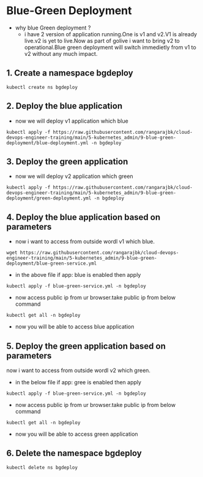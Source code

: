 # Blue-Green Deployment

- why blue Green deployment ?
  - i have 2 version of application running.One is v1 and v2.V1 is already live.v2 is yet to live.Now as part of golive i want to bring v2 to operational.Blue green deployment will switch immedietly from v1 to v2 without any much impact.

## 1. Create a namespace bgdeploy
```
kubectl create ns bgdeploy
```

## 2. Deploy the blue application

- now we will deploy v1 application which blue
```
kubectl apply -f https://raw.githubusercontent.com/rangarajbk/cloud-devops-engineer-training/main/5-kubernetes_admin/9-blue-green-deployment/blue-deployment.yml -n bgdeploy
```

## 3. Deploy the green  application
- now we will deploy v2 application which green
```
kubectl apply -f https://raw.githubusercontent.com/rangarajbk/cloud-devops-engineer-training/main/5-kubernetes_admin/9-blue-green-deployment/green-deployment.yml -n bgdeploy

```

## 4. Deploy the blue application based on parameters 

- now i want to access from outside wordl v1 which blue.
```
wget https://raw.githubusercontent.com/rangarajbk/cloud-devops-engineer-training/main/5-kubernetes_admin/9-blue-green-deployment/blue-green-service.yml

```
- in the above file if app: blue is enabled then apply

```
kubectl apply -f blue-green-service.yml -n bgdeploy
```
- now access public ip from ur browser.take public ip from below command

```
kubectl get all -n bgdeploy
```
- now you will be able to access blue application

## 5. Deploy the green application based on parameters 

now i want to access from outside wordl v2 which green.

- in the below file if app: gree is enabled then apply

```
kubectl apply -f blue-green-service.yml -n bgdeploy
```

- now access public ip from ur browser.take public ip from below command

```
kubectl get all -n bgdeploy
```

- now you will be able to access green application

## 6. Delete the namespace bgdeploy
```
kubectl delete ns bgdeploy
```


